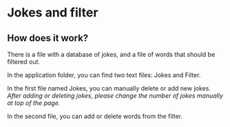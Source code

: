# Jokes and filter

## How does it work?

There is a file with a database of jokes, and a file of words that should be filtered out.

In the application folder, you can find two text files: Jokes and Filter.

In the first file named Jokes, you can manually delete or add new jokes. _After adding or deleting jokes, please change the number of jokes manually at top of the page._

In the second file, you can add or delete words from the filter.




